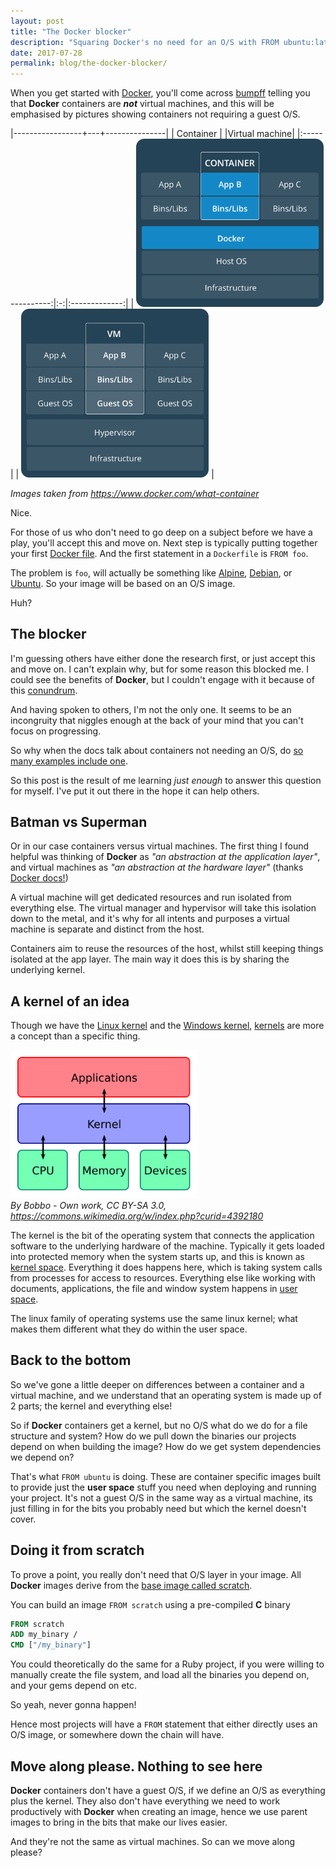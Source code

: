 ```yaml
---
layout: post
title: "The Docker blocker"
description: "Squaring Docker's no need for an O/S with FROM ubuntu:latest"
date: 2017-07-28
permalink: blog/the-docker-blocker/
---
```


When you get started with [Docker](https://docs.docker.com/get-started/), you'll come across [bumpff](http://www.phrases.org.uk/bulletin_board/62/messages/94.html) telling you that **Docker** containers are ***not*** virtual machines, and this will be emphasised by pictures showing containers not requiring a guest O/S.

|-----------------+---+---------------|
| Container       |   |Virtual machine|
|:---------------:|:-:|:-------------:|
| <img src="/assets/images/docker_container_layers.png" alt="Docker container architecture" width="300"> |   | <img src="/assets/images/docker_virtual_machine_layers.png" alt="Virtual machine architecture" width="300"> |

*Images taken from <https://www.docker.com/what-container>*

Nice.

For those of us who don't need to go deep on a subject before we have a play, you'll accept this and move on. Next step is typically putting together your first [Docker file](https://docs.docker.com/engine/reference/builder/). And the first statement in a `Dockerfile` is `FROM foo`.

The problem is `foo`, will actually be something like [Alpine](https://hub.docker.com/_/alpine/), [Debian](https://hub.docker.com/_/debian/), or [Ubuntu](https://hub.docker.com/_/ubuntu/). So your image will be based on an O/S image.

Huh?

## The blocker

I'm guessing others have either done the research first, or just accept this and move on. I can't explain why, but for some reason this blocked me. I could see the benefits of **Docker**, but I couldn't engage with it because of this [conundrum](https://www.merriam-webster.com/dictionary/conundrum).

And having spoken to others, I'm not the only one. It seems to be an incongruity that niggles enough at the back of your mind that you can't focus on progressing.

So why when the docs talk about containers not needing an O/S, do [so many examples include one](https://docs.docker.com/engine/reference/builder/#dockerfile-examples).

So this post is the result of me learning *just enough* to answer this question for myself. I've put it out there in the hope it can help others.

## Batman vs Superman

Or in our case containers versus virtual machines. The first thing I found helpful was thinking of **Docker** as *"an abstraction at the application layer"*, and virtual machines as *"an abstraction at the hardware layer"* (thanks [Docker docs!](https://www.docker.com/what-container))

A virtual machine will get dedicated resources and run isolated from everything else. The virtual manager and hypervisor will take this isolation down to the metal, and it's why for all intents and purposes a virtual machine is separate and distinct from the host.

Containers aim to reuse the resources of the host, whilst still keeping things isolated at the app layer. The main way it does this is by sharing the underlying kernel.

## A kernel of an idea

Though we have the [Linux kernel](https://en.wikipedia.org/wiki/Linux_kernel) and the [Windows kernel](https://en.wikipedia.org/wiki/Architecture_of_Windows_NT), [kernels](https://en.wikipedia.org/wiki/Kernel_(operating_system)) are more a concept than a specific thing.

<img src="/assets/images/kernel_layout.svg" alt="Docker container architecture" width="300"><br>
*By Bobbo - Own work, CC BY-SA 3.0, <https://commons.wikimedia.org/w/index.php?curid=4392180>*

The kernel is the bit of the operating system that connects the application software to the underlying hardware of the machine. Typically it gets loaded into protected memory when the system starts up, and this is known as [kernel space](https://en.wikipedia.org/wiki/User_space). Everything it does happens here, which is taking system calls from processes for access to resources. Everything else like working with documents, applications, the file and window system happens in [user space](https://en.wikipedia.org/wiki/User_space).

The linux family of operating systems use the same linux kernel; what makes them different what they do within the user space.

## Back to the bottom

So we've gone a little deeper on differences between a container and a virtual machine, and we understand that an operating system is made up of 2 parts; the kernel and everything else!

So if **Docker** containers get a kernel, but no O/S what do we do for a file structure and system? How do we pull down the binaries our projects depend on when building the image? How do we get system dependencies we depend on?

That's what `FROM ubuntu` is doing. These are container specific images built to provide just the **user space** stuff you need when deploying and running your project. It's not a guest O/S in the same way as a virtual machine, its just filling in for the bits you probably need but which the kernel doesn't cover.

## Doing it from scratch

To prove a point, you really don't need that O/S layer in your image. All **Docker** images derive from the [base image called scratch](https://docs.docker.com/engine/userguide/eng-image/baseimages/#creating-a-simple-parent-image-using-scratch).

You can build an image `FROM scratch` using a pre-compiled **C** binary

```dockerfile
FROM scratch
ADD my_binary /
CMD ["/my_binary"]
```

You could theoretically do the same for a Ruby project, if you were willing to manually create the file system, and load all the binaries you depend on, and your gems depend on etc.

So yeah, never gonna happen!

Hence most projects will have a `FROM` statement that either directly uses an O/S image, or somewhere down the chain will have.

## Move along please. Nothing to see here

**Docker** containers don't have a guest O/S, if we define an O/S as everything plus the kernel. They also don't have everything we need to work productively with **Docker** when creating an image, hence we use parent images to bring in the bits that make our lives easier.

And they're not the same as virtual machines. So can we move along please?
